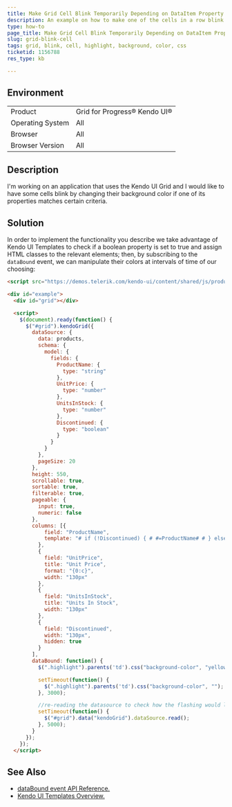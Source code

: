 ```yaml
---
title: Make Grid Cell Blink Temporarily Depending on DataItem Property
description: An example on how to make one of the cells in a row blink if a certain condition is met
type: how-to
page_title: Make Grid Cell Blink Temporarily Depending on DataItem Property
slug: grid-blink-cell
tags: grid, blink, cell, highlight, background, color, css
ticketid: 1156788
res_type: kb

---
```


## Environment
<table>
 <tr>
  <td>Product</td>
  <td>Grid for Progress® Kendo UI®</td>
 </tr>
 <tr>
  <td>Operating System</td>
  <td>All</td>
 </tr>
 <tr>
  <td>Browser</td>
  <td>All</td>
 </tr>
 <tr>
  <td>Browser Version</td>
  <td>All</td>
 </tr>
</table>

## Description

I'm working on an application that uses the Kendo UI Grid and I would like to have some cells blink by changing their background color if one of its properties matches certain criteria.

## Solution

In order to implement the functionality you describe we take advantage of Kendo UI Templates to check if a boolean property is set to true and assign HTML classes to the relevant elements; then, by subscribing to the `dataBound` event, we can manipulate their colors at intervals of time of our choosing:

```html
<script src="https://demos.telerik.com/kendo-ui/content/shared/js/products.js"></script>

<div id="example">
  <div id="grid"></div>

  <script>
    $(document).ready(function() {
      $("#grid").kendoGrid({
        dataSource: {
          data: products,
          schema: {
            model: {
              fields: {
                ProductName: {
                  type: "string"
                },
                UnitPrice: {
                  type: "number"
                },
                UnitsInStock: {
                  type: "number"
                },
                Discontinued: {
                  type: "boolean"
                }
              }
            }
          },
          pageSize: 20
        },
        height: 550,
        scrollable: true,
        sortable: true,
        filterable: true,
        pageable: {
          input: true,
          numeric: false
        },
        columns: [{
            field: "ProductName",
            template: "# if (!Discontinued) { # #=ProductName# # } else {# <span class='highlight'> #=ProductName# </span> #}#"
          },
          {
            field: "UnitPrice",
            title: "Unit Price",
            format: "{0:c}",
            width: "130px"
          },
          {
            field: "UnitsInStock",
            title: "Units In Stock",
            width: "130px"
          },
          {
            field: "Discontinued",
            width: "130px",
            hidden: true
          }
        ],
        dataBound: function() {
          $(".highlight").parents('td').css("background-color", "yellow");

          setTimeout(function() {
            $(".highlight").parents('td').css("background-color", "");
          }, 3000);

          //re-reading the datasource to check how the flashing would look like
          setTimeout(function() {
            $("#grid").data("kendoGrid").dataSource.read();
          }, 5000);
        }
      });
    });
  </script>
```

## See Also

* [dataBound event API Reference.](https://docs.telerik.com/kendo-ui/api/javascript/ui/grid/events/databound)
* [Kendo UI Templates Overview.](https://docs.telerik.com/kendo-ui/framework/templates/overview)
